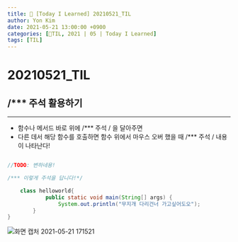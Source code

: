 ```yaml
---
title: 👀 [Today I Learned] 20210521_TIL
author: Yon Kim
date: 2021-05-21 13:00:00 +0900
categories: [👀TIL, 2021 | 05 | Today I Learned]
tags: [TIL]
---
```


20210521_TIL
===

/*** 주석 활용하기
-------------
---

* 함수나 메서드 바로 위에 /*** 주석 / 을 달아주면
* 다른 데서 해당 함수를 호출하면 함수 위에서 마우스 오버 했을 때 /*** 주석 / 내용이 나타난다!

```java

//TODO: 변하네용!

/*** 이렇게 주석을 답니다!*/

    class helloworld{
            public static void main(String[] args) {
                System.out.println("무지개 다리건너 가고싶어도오");
        }
}               
```

![화면 캡처 2021-05-21 171521](https://user-images.githubusercontent.com/81901102/119105304-25437b80-ba58-11eb-9f45-f2e24a5dab39.png)
